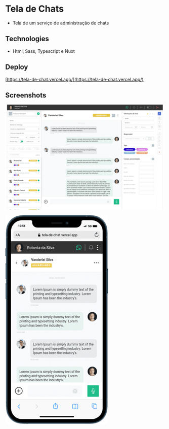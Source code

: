 # Tela de Chats

- Tela de um serviço de administração de chats


## Technologies

- Html, Sass, Typescript e Nuxt 


## Deploy

[https://tela-de-chat.vercel.app/](https://tela-de-chat.vercel.app/)


## Screenshots

![](https://raw.githubusercontent.com/maxassis/tela_de_chat/master/images/tela1.webp?token=GHSAT0AAAAAACEJOPV725WDLBZ67IECXM3CZE5R2HA)



![](https://raw.githubusercontent.com/maxassis/tela_de_chat/master/images/mobile%20(1).png?token=GHSAT0AAAAAACEJOPV7CPFQUTR3G4VRE6UUZE5R3GQ)
